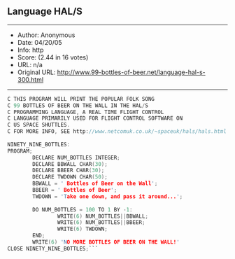 
## Language HAL/S ##
---
- Author: Anonymous
- Date: 04/20/05
- Info: http
- Score:  (2.44 in 16 votes)
- URL: n/a
- Original URL: http://www.99-bottles-of-beer.net/language-hal-s-300.html
---

```C 2003 RUPERT SCAMMELL / PUBLIC DOMAIN
C THIS PROGRAM WILL PRINT THE POPULAR FOLK SONG
C 99 BOTTLES OF BEER ON THE WALL IN THE HAL/S
C PROGRAMMING LANGUAGE, A REAL TIME FLIGHT CONTROL
C LANGUAGE PRIMARILY USED FOR FLIGHT CONTROL SOFTWARE ON
C US SPACE SHUTTLES.
C FOR MORE INFO, SEE http://www.netcomuk.co.uk/~spaceuk/hals/hals.html
                                                                                   
NINETY_NINE_BOTTLES:
PROGRAM;
        DECLARE NUM_BOTTLES INTEGER;
        DECLARE BBWALL CHAR(30);
        DECLARE BBEER CHAR(30);
        DECLARE TWDOWN CHAR(50);
        BBWALL = ' Bottles of Beer on the Wall';
        BBEER = ' Bottles of Beer';
        TWDOWN = 'Take one down, and pass it around...';
                                                                                   
        DO NUM_BOTTLES = 100 TO 1 BY -1:
                WRITE(6) NUM_BOTTLES||BBWALL;
                WRITE(6) NUM_BOTTLES||BBEER;
                WRITE(6) TWDOWN;
        END;
        WRITE(6) 'NO MORE BOTTLES OF BEER ON THE WALL!'
CLOSE NINETY_NINE_BOTTLES;```